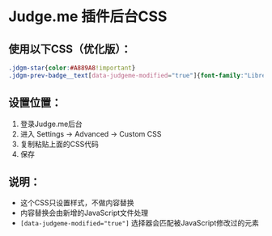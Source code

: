 # Judge.me 插件后台CSS

## 使用以下CSS（优化版）：

```css
.jdgm-star{color:#A889A8!important}
.jdgm-prev-badge__text[data-judgeme-modified="true"]{font-family:"Libre Baskerville",serif!important;font-size:10px!important;color:#666!important}
```

## 设置位置：
1. 登录Judge.me后台
2. 进入 Settings → Advanced → Custom CSS
3. 复制粘贴上面的CSS代码
4. 保存

## 说明：
- 这个CSS只设置样式，不做内容替换
- 内容替换会由新增的JavaScript文件处理
- `[data-judgeme-modified="true"]` 选择器会匹配被JavaScript修改过的元素
